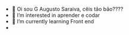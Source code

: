 - 👋 Oi sou G Augusto Saraiva, cêis tão bão????
- 👀 I’m interested in aprender e codar
- 🌱 I’m currently learning Front end
- 


<!---
G-Augusto-Saraiva/G-Augusto-Saraiva is a ✨ special ✨ repository because its `README.md` (this file) appears on your GitHub profile.
You can click the Preview link to take a look at your changes.
--->
